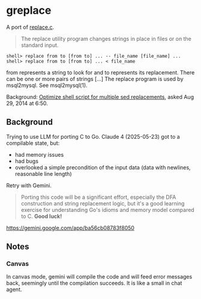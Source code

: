 # greplace

A port of [replace.c](https://github.com/twitter-forks/mysql/blob/master/extra/replace.c).

> The replace utility program changes strings in place in files or on the standard input.

```
shell> replace from to [from to] ... -- file_name [file_name] ...
shell> replace from to [from to] ... < file_name
```

from represents a string to look for and to represents its replacement. There
can be one or more pairs of strings [...] The replace program is used by
msql2mysql. See msql2mysql(1).


Background: [Optimize shell script for multiple sed replacements](https://stackoverflow.com/a/25563135/89391), asked Aug 29, 2014 at 6:50.


## Background

Trying to use LLM for porting C to Go. Claude 4 (2025-05-23) got to a compilable state, but:

* had memory issues
* had bugs
* overlooked a simple precondition of the input data (data with newlines, reasonable line length)

Retry with Gemini.

> Porting this code will be a significant effort, especially the DFA
> construction and string replacement logic, but it's a good learning exercise
> for understanding Go's idioms and memory model compared to C. **Good luck!**

https://gemini.google.com/app/ba56cb08783f8050

## Notes

### Canvas

In canvas mode, gemini will compile the code and will feed error messages back,
seemingly until the compilation succeeds. It is like a small in chat agent.
